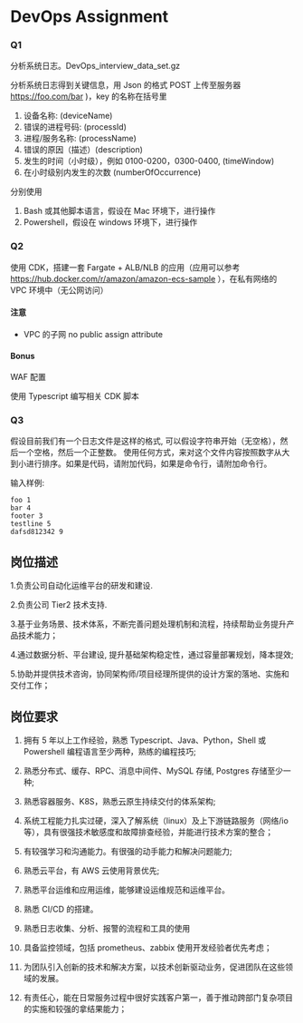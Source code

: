 # DevOps Assignment

### Q1

分析系统日志。DevOps_interview_data_set.gz

分析系统日志得到关键信息，用 Json 的格式 POST 上传至服务器 https://foo.com/bar )，key 的名称在括号里

1. 设备名称: (deviceName)
2. 错误的进程号码: (processId)
3. 进程/服务名称: (processName)
4. 错误的原因（描述）(description)
5. 发生的时间（小时级），例如 0100-0200，0300-0400, (timeWindow)
6. 在小时级别内发生的次数 (numberOfOccurrence)

分别使用

1. Bash 或其他脚本语言，假设在 Mac 环境下，进行操作
2. Powershell，假设在 windows 环境下，进行操作

### Q2

使用 CDK，搭建一套 Fargate + ALB/NLB 的应用（应用可以参考 https://hub.docker.com/r/amazon/amazon-ecs-sample ），在私有网络的 VPC 环境中（无公网访问）

#### 注意

- VPC 的子网 no public assign attribute

#### Bonus

WAF 配置

使用 Typescript 编写相关 CDK 脚本

### Q3

假设目前我们有一个日志文件是这样的格式, 可以假设字符串开始（无空格），然后一个空格，然后一个正整数。
使用任何方式，来对这个文件内容按照数字从大到小进行排序。如果是代码，请附加代码，如果是命令行，请附加命令行。

输入样例:

```
foo 1
bar 4
footer 3
testline 5
dafsd812342 9
```

## 岗位描述

1.负责公司自动化运维平台的研发和建设.

2.负责公司 Tier2 技术支持.

3.基于业务场景、技术体系，不断完善问题处理机制和流程，持续帮助业务提升产品技术能力；

4.通过数据分析、平台建设, 提升基础架构稳定性，通过容量部署规划，降本提效;

5.协助并提供技术咨询，协同架构师/项目经理所提供的设计方案的落地、实施和交付工作；

## 岗位要求

1. 拥有 5 年以上工作经验，熟悉 Typescript、Java、Python，Shell 或 Powershell 编程语言至少两种，熟练的编程技巧;

2. 熟悉分布式、缓存、RPC、消息中间件、MySQL 存储, Postgres 存储至少一种;

3. 熟悉容器服务、K8S，熟悉云原生持续交付的体系架构;

4. 系统工程能力扎实过硬，深入了解系统（linux）及上下游链路服务（网络/io 等），具有很强技术敏感度和故障排查经验，并能进行技术方案的整合；

5. 有较强学习和沟通能力。有很强的动手能力和解决问题能力;

6. 熟悉云平台，有 AWS 云使用背景优先;

7. 熟悉平台运维和应用运维，能够建设运维规范和运维平台。

8. 熟悉 CI/CD 的搭建。

9. 熟悉日志收集、分析、报警的流程和工具的使用

10. 具备监控领域，包括 prometheus、zabbix 使用开发经验者优先考虑；

11. 为团队引入创新的技术和解决方案，以技术创新驱动业务，促进团队在这些领域的发展。

12. 有责任心，能在日常服务过程中很好实践客户第一，善于推动跨部门复杂项目的实施和较强的拿结果能力；
